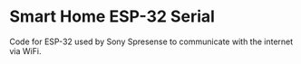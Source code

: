 # Smart Home ESP-32 Serial
Code for ESP-32 used by Sony Spresense to communicate with the internet via WiFi.

